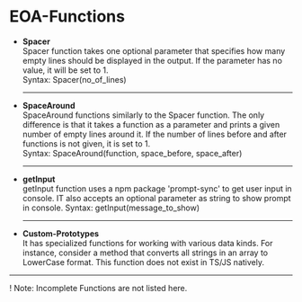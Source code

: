 <link rel="stylesheet" href="./readme-style.css">

# **EOA-Functions**

- **Spacer**  
  Spacer function takes one optional parameter that specifies how many empty lines should be displayed in the output. If the parameter has no value, it will be set to 1.  
  Syntax: Spacer(no_of_lines)

  <hr>

- **SpaceAround**  
  SpaceAround functions similarly to the Spacer function. The only difference is that it takes a function as a parameter and prints a given number of empty lines around it. If the number of lines before and after functions is not given, it is set to 1.  
  Syntax: SpaceAround(function, space_before, space_after)

  <hr>

- **getInput**  
  getInput function uses a npm package 'prompt-sync' to get user input in console. IT also accepts an optional parameter as string to show prompt in console.
  Syntax: getInput(message_to_show)
  <hr>
- **Custom-Prototypes**  
  It has specialized functions for working with various data kinds. For instance, consider a method that converts all strings in an array to LowerCase format. This function does not exist in TS/JS natively.

<hr>

! Note: Incomplete Functions are not listed here.
